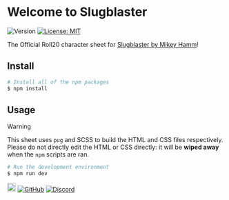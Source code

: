 # Welcome to Slugblaster

![Version](https://img.shields.io/badge/version-1.0.0-blue.svg?cacheSeconds=2592000)
[![License: MIT](https://img.shields.io/badge/License-MIT-yellow.svg)](https://opensource.org/license/MIT)

The Official Roll20 character sheet for [Slugblaster by Mikey Hamm](https://slugblaster.com)!

## Install

```sh
# Install all of the npm packages
$ npm install
```

## Usage

> [!WARNING] 
> This sheet uses `pug` and SCSS to build the HTML and CSS files respectively. Please do not directly edit the HTML or CSS directly: it will be **wiped away** when the `npm` scripts are ran.

```sh
# Run the development environment
$ npm run dev
```

<a href='https://ko-fi.com/R5R54NXP1' target='_blank'><img height='20' style='border:0px;height:20px;' src='https://storage.ko-fi.com/cdn/brandasset/v2/kofi_symbol.png' border='0' alt='Buy Me a Coffee at ko-fi.com' /></a>
[![GitHub](https://img.shields.io/badge/@morgdalaine-whitesmoke?style=social&logo=github)](https://github.com/morgdalaine)
[![Discord](https://img.shields.io/badge/@morgdalaine-whitesmoke?style=social&logo=discord)](https://discordapp.com/users/186973853011017729)

[^0]: This README was generated with ♥︎ by [readme-md-generator](https://github.com/kefranabg/readme-md-generator)
